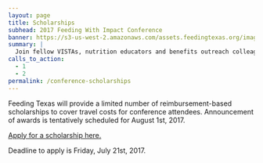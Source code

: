 ```yaml
---
layout: page
title: Scholarships
subhead: 2017 Feeding With Impact Conference
banner: https://s3-us-west-2.amazonaws.com/assets.feedingtexas.org/images/banners/banner-02.jpg
summary: |
  Join fellow VISTAs, nutrition educators and benefits outreach colleagues in Austin for the third annual “Feeding With Impact” Conference. 
calls_to_action:
  - 1
  - 2
permalink: /conference-scholarships
---
```

Feeding Texas will provide a limited number of reimbursement-based scholarships to cover travel costs for conference attendees. Announcement of awards is tentatively scheduled for August 1st, 2017.

[Apply for a scholarship here.](https://feedingtexas.az1.qualtrics.com/jfe/form/SV_9oZSGFYPt9lOLel)

Deadline to apply is Friday, July 21st, 2017.
